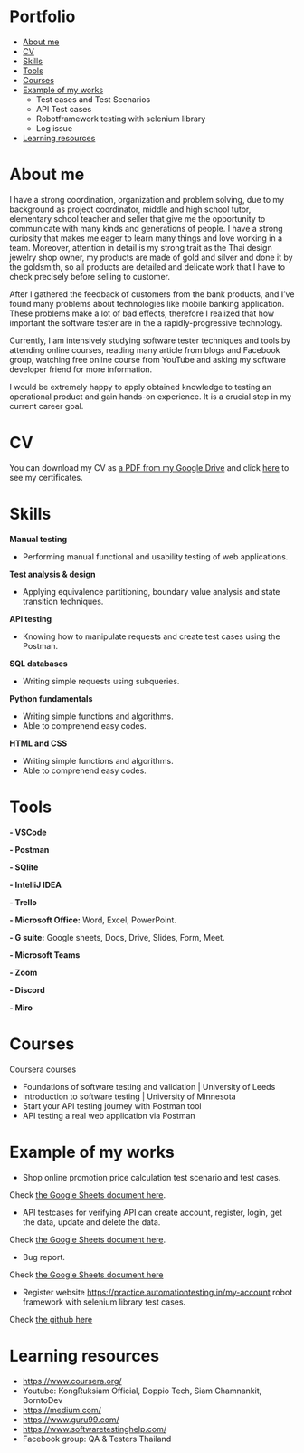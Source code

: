 # Portfolio

- [About me](https://github.com/Duangjaii/Portfolio#about-me)
- [CV](https://github.com/Duangjaii/Portfolio#cv)
- [Skills](https://github.com/Duangjaii/Portfolio#skills)
- [Tools](https://github.com/Duangjaii/Portfolio#tools)
- [Courses](https://github.com/Duangjaii/Portfolio#courses)
- [Example of my works](https://github.com/Duangjaii/Portfolio#example-of-my-works)
    - Test cases and Test Scenarios
    - API Test cases
    - Robotframework testing with selenium library
    - Log issue
- [Learning resources](https://github.com/Duangjaii/Portfolio#learning-resources)

# About me
I have a strong coordination, organization and problem solving, due to my background as project coordinator, middle and high school tutor, elementary school teacher and seller that give me the opportunity to communicate with many kinds and generations of people. I have a strong curiosity that makes me eager to learn many things and love working in a team. Moreover, attention in detail is my strong trait as the Thai design jewelry shop owner, my products are made of gold and silver and done it by the goldsmith, so all products are detailed and delicate work that I have to check precisely before selling to customer.

After I gathered the feedback of customers from the bank products, and I’ve found many problems about technologies like mobile banking application. These problems make a lot of bad effects, therefore I realized that how important the software tester are in the a rapidly-progressive technology. 

Currently, I am intensively studying software tester techniques and tools by attending online courses, reading many article from blogs and Facebook group, watching free online course from YouTube and asking my software developer friend for more information.

I would be extremely happy to apply obtained knowledge to testing an operational product and gain hands-on experience. It is a crucial step in my current career goal.

# CV
You can download my CV as [a PDF from my Google Drive](https://drive.google.com/file/d/1gRfGfPbrh-z_x-C-AegEji9Dnn6ensql/view?usp=sharing) and click [here](https://drive.google.com/drive/folders/1Oegx5d7Do7XzsOBqsB-vjorcLT6dFmDh?usp=sharing) to see my certificates.


# Skills
**Manual testing**
- Performing manual functional and usability testing of web applications.

**Test analysis & design**

- Applying equivalence partitioning, boundary value analysis and state transition techniques.

**API testing**

- Knowing how to manipulate requests and create test cases using the Postman.

**SQL databases**

- Writing simple requests using subqueries.

**Python fundamentals**

- Writing simple functions and algorithms.
- Able to comprehend easy codes.

**HTML and CSS**

- Writing simple functions and algorithms.
- Able to comprehend easy codes.
  
# Tools
**- VSCode**

**- Postman**

**- SQlite**

**- IntelliJ IDEA** 

**- Trello**

**- Microsoft Office:** Word, Excel, PowerPoint.

**- G suite:** Google sheets, Docs, Drive, Slides, Form, Meet.

**- Microsoft Teams**

**- Zoom** 

**- Discord** 

**- Miro**

# Courses

Coursera courses
- Foundations of software testing and validation | University of Leeds      
- Introduction to software testing | University of Minnesota
- Start your API testing journey with Postman tool
- API testing a real web application via Postman

# Example of my works
- Shop online promotion price calculation test scenario and test cases.

Check [the Google Sheets document here](https://docs.google.com/spreadsheets/d/1tHhDxILCP16fv8JvpIGqSeRjih8cysPO42eBotcSlCg/edit?usp=drive_link).

- API testcases for verifying API can create account, register, login, get the data, update and delete the data.
  
Check [the Google Sheets document here](https://docs.google.com/spreadsheets/d/1TLpuRCfgKDXVLkjbjYRC93vVgMbNDWD0jRpB73J_E_Q/edit?usp=drive_link).

- Bug report.

Check [the Google Sheets document here](https://docs.google.com/spreadsheets/d/1R4ri7O6FOmxLD98cZscUG5WFfboo29QEb8LTR1c3Nq4/edit?usp=drive_link)

- Register website https://practice.automationtesting.in/my-account robot framework with selenium library test cases.

Check [the github here](https://github.com/Duangjaii/Portfolio/blob/main/robottestcases)

# Learning resources
- https://www.coursera.org/
- Youtube: KongRuksiam Official, Doppio Tech, Siam Chamnankit, BorntoDev
- https://medium.com/
- https://www.guru99.com/
- https://www.softwaretestinghelp.com/
- Facebook group: QA & Testers Thailand
